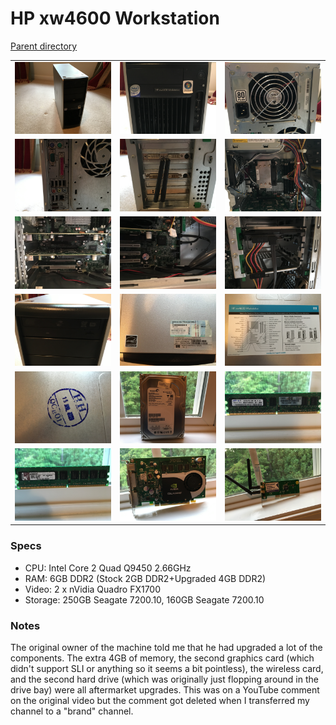 # HP xw4600 Workstation
[Parent directory](../index.md)

<table>
  <tr>
    <td><img src='xw4600_1.JPG'/></td>
    <td><img src='xw4600_2.JPG'/></td>
    <td><img src='xw4600_3.JPG'/></td>
  </tr>
  <tr>
    <td><img src='xw4600_4.JPG'/></td>
    <td><img src='xw4600_5.JPG'/></td>
    <td><img src='xw4600_6.JPG'/></td>
  </tr>
  <tr>
    <td><img src='xw4600_7.JPG'/></td>
    <td><img src='xw4600_8.JPG'/></td>
    <td><img src='xw4600_9.JPG'/></td>
  </tr>
  <tr>
    <td><img src='xw4600_10.JPG'/></td>
    <td><img src='xw4600_11.jpg'/></td>
    <td><img src='xw4600_12.JPG'/></td>
  </tr>
  <tr>
    <td><img src='xw4600_13.JPG'/></td>
    <td><img src='xw4600_14.JPG'/></td>
    <td><img src='xw4600_15.JPG'/></td>
  </tr>
  <tr>
    <td><img src='xw4600_16.JPG'/></td>
    <td><img src='xw4600_17.JPG'/></td>
    <td><img src='xw4600_18.JPG'/></td>
  </tr>
</table>

### Specs

* CPU: Intel Core 2 Quad Q9450 2.66GHz
* RAM: 6GB DDR2 (Stock 2GB DDR2+Upgraded 4GB DDR2)
* Video: 2 x nVidia Quadro FX1700
* Storage: 250GB Seagate 7200.10, 160GB Seagate 7200.10

### Notes

The original owner of the machine told me that he had upgraded a lot of the components. The extra 4GB of memory, the second graphics card (which didn't support SLI or anything so it seems a bit pointless), the wireless card, and the second hard drive (which was originally just flopping around in the drive bay) were all aftermarket upgrades. This was on a YouTube comment on the original video but the comment got deleted when I transferred my channel to a "brand" channel.
